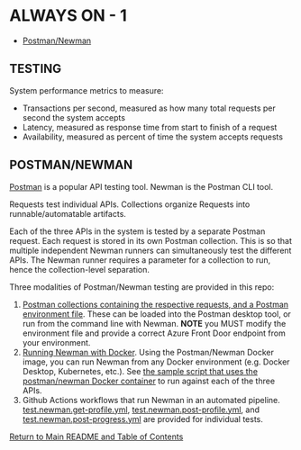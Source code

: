 # ALWAYS ON - 1

<!-- TOC -->
- [Postman/Newman](#scenario)
<!-- /TOC -->

## TESTING

System performance metrics to measure:

- Transactions per second, measured as how many total requests per second the system accepts
- Latency, measured as response time from start to finish of a request
- Availability, measured as percent of time the system accepts requests

## POSTMAN/NEWMAN

[Postman](https://www.postman.com) is a popular API testing tool. Newman is the Postman CLI tool.

Requests test individual APIs. Collections organize Requests into runnable/automatable artifacts.

Each of the three APIs in the system is tested by a separate Postman request. Each request is stored in its own Postman collection. This is so that multiple independent Newman runners can simultaneously test the different APIs. The Newman runner requires a parameter for a collection to run, hence the collection-level separation.

Three modalities of Postman/Newman testing are provided in this repo:

1. [Postman collections containing the respective requests, and a Postman environment file](/tools/postman). These can be loaded into the Postman desktop tool, or run from the command line with Newman. **NOTE** you MUST modify the environment file and provide a correct Azure Front Door endpoint from your environment.
2. [Running Newman with Docker](https://learning.postman.com/docs/running-collections/using-newman-cli/newman-with-docker/). Using the Postman/Newman Docker image, you can run Newman from any Docker environment (e.g. Docker Desktop, Kubernetes, etc.). See [the sample script that uses the postman/newman Docker container](../../tools/postman/newman_docker.sh) to run against each of the three APIs.
3. Github Actions workflows that run Newman in an automated pipeline. [test.newman.get-profile.yml](/.github/workflows/test.newman.get-profile.yml), [test.newman.post-profile.yml](/.github/workflows/test.newman.post-profile.yml), and [test.newman.post-progress.yml](/.github/workflows/test.newman.post-progress.yml) are provided for individual tests.

[Return to Main README and Table of Contents](../../README.md)